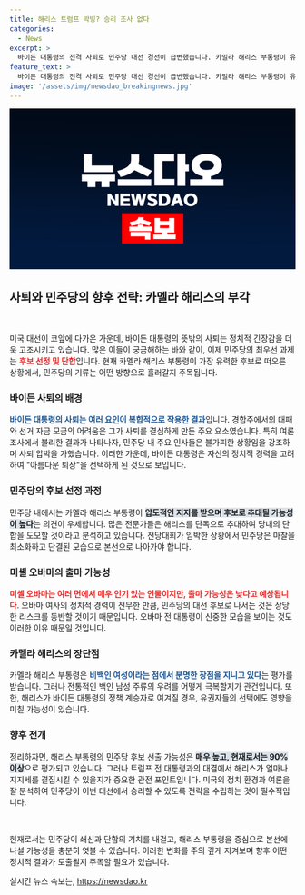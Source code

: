 ```yaml
---
title: 해리스 트럼프 박빙? 승리 조사 없다
categories:
  - News
excerpt: >
  바이든 대통령의 전격 사퇴로 민주당 대선 경선이 급변했습니다. 카밀라 해리스 부통령이 유력 후보로 떠오르며 당내 결속이 필요하다는 주장이 커지고 있습니다. 과연 트럼프와의 대결에서 해리스가 어떤 변화의 아이콘이 될지 주목됩니다!
feature_text: >
  바이든 대통령의 전격 사퇴로 민주당 대선 경선이 급변했습니다. 카밀라 해리스 부통령이 유력 후보로 떠오르며 당내 결속이 필요하다는 주장이 커지고 있습니다. 과연 트럼프와의 대결에서 해리스가 어떤 변화의 아이콘이 될지 주목됩니다!
image: '/assets/img/newsdao_breakingnews.jpg'
---
```


<p><img src="/assets/img/newsdao_breakingnews.jpg" alt="ranknews 속보" /></p>

<h2>사퇴와 민주당의 향후 전략: 카멜라 해리스의 부각</h2>

<p data-ke-size="size16">&nbsp;</p>

<p>미국 대선이 코앞에 다가온 가운데, 바이든 대통령의 뜻밖의 사퇴는 정치적 긴장감을 더욱 고조시키고 있습니다. 많은 이들이 궁금해하는 바와 같이, 이제 민주당의 최우선 과제는 <b><span style="color: #ee2323;">후보 선정 및 단합</span></b>입니다. 현재 카멜라 해리스 부통령이 가장 유력한 후보로 떠오른 상황에서, 민주당의 기류는 어떤 방향으로 흘러갈지 주목됩니다.</p>

<h3>바이든 사퇴의 배경</h3>

<p><b><span style="color: #1a5490;">바이든 대통령의 사퇴는 여러 요인이 복합적으로 작용한 결과</span></b>입니다. 경합주에서의 대패와 선거 자금 모금의 어려움은 그가 사퇴를 결심하게 만든 주요 요소였습니다. 특히 여론조사에서 불리한 결과가 나타나자, 민주당 내 주요 인사들은 불가피한 상황임을 강조하며 사퇴 압박을 가했습니다. 이러한 가운데, 바이든 대통령은 자신의 정치적 경력을 고려하여 "아름다운 퇴장"을 선택하게 된 것으로 보입니다.</p>

<h3>민주당의 후보 선정 과정</h3>

<p>민주당 내에서는 카멜라 해리스 부통령이 <b><span style="background-color: #21538527;">압도적인 지지를 받으며 후보로 추대될 가능성이 높다</span></b>는 의견이 우세합니다. 많은 전문가들은 해리스를 단독으로 추대하여 당내의 단합을 도모할 것이라고 분석하고 있습니다. 전당대회가 임박한 상황에서 민주당은 마찰을 최소화하고 단결된 모습으로 본선으로 나아가야 합니다.</p>

<h3>미셸 오바마의 출마 가능성</h3>

<p><b><span style="color: #ee2323;">미셸 오바마는 여러 면에서 매우 인기 있는 인물이지만, 출마 가능성은 낮다고 예상됩니다</span></b>. 오바마 여사의 정치적 경력이 전무한 만큼, 민주당의 대선 후보로 나서는 것은 상당한 리스크를 동반할 것이기 때문입니다. 오바마 전 대통령이 신중한 모습을 보이는 것도 이러한 이유 때문일 것입니다.</p>

<h3>카멜라 해리스의 장단점</h3>

<p>카멜라 해리스 부통령은 <b><span style="color: #1a5490;">비백인 여성이라는 점에서 분명한 장점을 지니고 있다</span></b>는 평가를 받습니다. 그러나 전통적인 백인 남성 주류의 우려를 어떻게 극복할지가 관건입니다. 또한, 해리스가 바이든 대통령의 정책 계승자로 여겨질 경우, 유권자들의 선택에도 영향을 미칠 가능성이 있습니다.</p>

<h3>향후 전개</h3>

<p>정리하자면, 해리스 부통령의 민주당 후보 선출 가능성은 <b><span style="background-color: #21538527;">매우 높고, 현재로서는 90% 이상</span></b>으로 평가되고 있습니다. 그러나 트럼프 전 대통령과의 대결에서 해리스가 얼마나 지지세를 결집시킬 수 있을지가 중요한 관전 포인트입니다. 미국의 정치 환경과 여론을 잘 분석하여 민주당이 이번 대선에서 승리할 수 있도록 전략을 수립하는 것이 필수적입니다.</p>

<p data-ke-size="size16">&nbsp;</p>

<p>현재로서는 민주당이 쇄신과 단합의 기치를 내걸고, 해리스 부통령을 중심으로 본선에 나설 가능성을 충분히 엿볼 수 있습니다. 이러한 변화를 주의 깊게 지켜보며 향후 어떤 정치적 결과가 도출될지 주목할 필요가 있습니다.</p>
실시간 뉴스 속보는, <a href="https://newsdao.kr" rel="dofollow">https://newsdao.kr</a>


